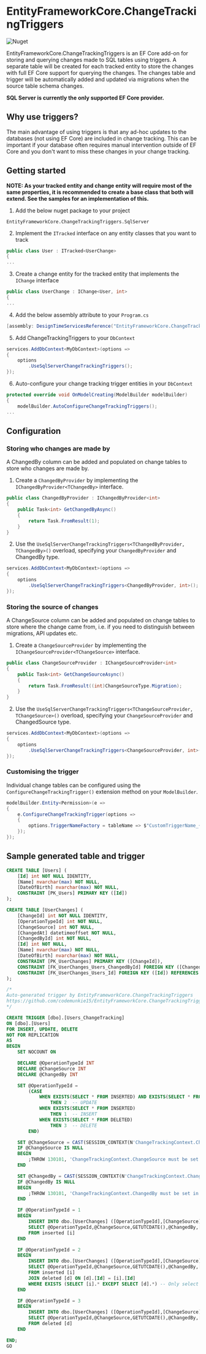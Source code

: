 # EntityFrameworkCore.ChangeTrackingTriggers

![Nuget](https://img.shields.io/nuget/v/EntityFrameworkCore.ChangeTrackingTriggers)

EntityFrameworkCore.ChangeTrackingTriggers is an EF Core add-on for storing and querying changes made to SQL tables using triggers. A separate table will be created for each tracked entity to store the changes with full EF Core support for querying the changes. The changes table and trigger will be automatically added and updated via migrations when the source table schema changes.

**SQL Server is currently the only supported EF Core provider.**

## Why use triggers?

The main advantage of using triggers is that any ad-hoc updates to the databases (not using EF Core) are included in change tracking. This can be important if your database often requires manual intervention outside of EF Core and you don't want to miss these changes in your change tracking.

## Getting started

**NOTE: As your tracked entity and change entity will require most of the same properties, it is recommended to create a base class that both will extend. See the samples for an implementation of this.**
1. Add the below nuget package to your project
```
EntityFrameworkCore.ChangeTrackingTriggers.SqlServer
```

2. Implement the `ITracked` interface on any entity classes that you want to track
```C#
public class User : ITracked<UserChange>
{
...
```

3. Create a change entity for the tracked entity that implements the `IChange` interface
```C#
public class UserChange : IChange<User, int>
{
...
```

4. Add the below assembly attribute to your `Program.cs`
```C#
[assembly: DesignTimeServicesReference("EntityFrameworkCore.ChangeTrackingTriggers.ChangeTrackingDesignTimeServices, EntityFrameworkCore.ChangeTrackingTriggers")]
```

5. Add ChangeTrackingTriggers to your `DbContext`
```C#
services.AddDbContext<MyDbContext>(options =>
{
    options
        .UseSqlServerChangeTrackingTriggers();
});
```

6. Auto-configure your change tracking trigger entities in your `DbContext`
```C#
protected override void OnModelCreating(ModelBuilder modelBuilder)
{
    modelBuilder.AutoConfigureChangeTrackingTriggers();
...
```

## Configuration

### Storing who changes are made by

A ChangedBy column can be added and populated on change tables to store who changes are made by.

1. Create a `ChangedByProvider` by implementing the `IChangedByProvider<TChangedBy>` interface.
```C#
public class ChangedByProvider : IChangedByProvider<int>
{
	public Task<int> GetChangedByAsync()
	{
		return Task.FromResult(1);
	}
}
```

2. Use the `UseSqlServerChangeTrackingTriggers<TChangedByProvider, TChangedBy>()` overload, specifying your `ChangedByProvider` and ChangedBy type.
```C#
services.AddDbContext<MyDbContext>(options =>
{
    options
        .UseSqlServerChangeTrackingTriggers<ChangedByProvider, int>();
});
```

### Storing the source of changes

A ChangeSource column can be added and populated on change tables to store where the change came from, i.e. if you need to distinguish between migrations, API updates etc.

1. Create a `ChangeSourceProvider` by implementing the `IChangeSourceProvider<TChangeSource>` interface.
```C#
public class ChangeSourceProvider : IChangeSourceProvider<int>
{
	public Task<int> GetChangeSourceAsync()
	{
		return Task.FromResult((int)ChangeSourceType.Migration);
	}
}
```

2. Use the `UseSqlServerChangeTrackingTriggers<TChangeSourceProvider, TChangeSource>()` overload, specifying your `ChangeSourceProvider` and ChangedSource type.
```C#
services.AddDbContext<MyDbContext>(options =>
{
    options
        .UseSqlServerChangeTrackingTriggers<ChangeSourceProvider, int>();
});
```

### Customising the trigger

Individual change tables can be configured using the `ConfigureChangeTrackingTrigger()` extension method on your `ModelBuilder`.

```C#
modelBuilder.Entity<Permission>(e =>
{
    e.ConfigureChangeTrackingTrigger(options =>
    {
        options.TriggerNameFactory = tableName => $"CustomTriggerName_{tableName}";
    });
});
```

## Sample generated table and trigger
```SQL
CREATE TABLE [Users] (
    [Id] int NOT NULL IDENTITY,
    [Name] nvarchar(max) NOT NULL,
    [DateOfBirth] nvarchar(max) NOT NULL,
    CONSTRAINT [PK_Users] PRIMARY KEY ([Id])
);
```
```SQL
CREATE TABLE [UserChanges] (
    [ChangeId] int NOT NULL IDENTITY,
    [OperationTypeId] int NOT NULL,
    [ChangeSource] int NOT NULL,
    [ChangedAt] datetimeoffset NOT NULL,
    [ChangedById] int NOT NULL,
    [Id] int NOT NULL,
    [Name] nvarchar(max) NOT NULL,
    [DateOfBirth] nvarchar(max) NOT NULL,
    CONSTRAINT [PK_UserChanges] PRIMARY KEY ([ChangeId]),
    CONSTRAINT [FK_UserChanges_Users_ChangedById] FOREIGN KEY ([ChangedById]) REFERENCES [Users] ([Id]),
    CONSTRAINT [FK_UserChanges_Users_Id] FOREIGN KEY ([Id]) REFERENCES [Users] ([Id])
);
```
```SQL
/*
Auto-generated trigger by EntityFrameworkCore.ChangeTrackingTriggers
https://github.com/codemunkie15/EntityFrameworkCore.ChangeTrackingTriggers
*/

CREATE TRIGGER [dbo].[Users_ChangeTracking]
ON [dbo].[Users]
FOR INSERT, UPDATE, DELETE
NOT FOR REPLICATION
AS
BEGIN
	SET NOCOUNT ON

	DECLARE @OperationTypeId INT
	DECLARE @ChangeSource INT
	DECLARE @ChangedBy INT

	SET @OperationTypeId =
		(CASE
			WHEN EXISTS(SELECT * FROM INSERTED) AND EXISTS(SELECT * FROM DELETED)
				THEN 2  -- UPDATE
			WHEN EXISTS(SELECT * FROM INSERTED)
				THEN 1  -- INSERT
			WHEN EXISTS(SELECT * FROM DELETED)
				THEN 3  -- DELETE
		END)

	SET @ChangeSource = CAST(SESSION_CONTEXT(N'ChangeTrackingContext.ChangeSource') AS INT)
	IF @ChangeSource IS NULL
	BEGIN
		;THROW 130101, 'ChangeTrackingContext.ChangeSource must be set in session context for change tracking. Transaction was not commited.', 1
	END

	SET @ChangedBy = CAST(SESSION_CONTEXT(N'ChangeTrackingContext.ChangedBy') AS INT)
	IF @ChangedBy IS NULL
	BEGIN
		;THROW 130101, 'ChangeTrackingContext.ChangedBy must be set in session context for change tracking. Transaction was not commited.', 1
	END

	IF @OperationTypeId = 1
	BEGIN
		INSERT INTO dbo.[UserChanges] ([OperationTypeId],[ChangeSource],[ChangedAt],[ChangedById],[DateOfBirth],[Id],[Name])
		SELECT @OperationTypeId,@ChangeSource,GETUTCDATE(),@ChangedBy,[i].[DateOfBirth],[i].[Id],[i].[Name]
		FROM inserted [i]
	END

	IF @OperationTypeId = 2
	BEGIN
		INSERT INTO dbo.[UserChanges] ([OperationTypeId],[ChangeSource],[ChangedAt],[ChangedById],[DateOfBirth],[Id],[Name])
		SELECT @OperationTypeId,@ChangeSource,GETUTCDATE(),@ChangedBy,[i].[DateOfBirth],[i].[Id],[i].[Name]
		FROM inserted [i]
		JOIN deleted [d] ON [d].[Id] = [i].[Id]
		WHERE EXISTS (SELECT [i].* EXCEPT SELECT [d].*) -- Only select rows that have changed values
	END

	IF @OperationTypeId = 3
	BEGIN
		INSERT INTO dbo.[UserChanges] ([OperationTypeId],[ChangeSource],[ChangedAt],[ChangedById],[DateOfBirth],[Id],[Name])
		SELECT @OperationTypeId,@ChangeSource,GETUTCDATE(),@ChangedBy,[d].[DateOfBirth],[d].[Id],[d].[Name]
		FROM deleted [d]
	END

END;
GO
```
